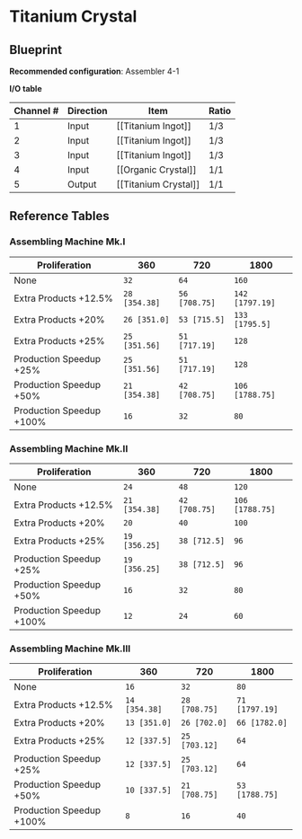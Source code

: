 # Titanium Crystal

## Blueprint

**Recommended configuration**: Assembler 4-1

**I/O table**

| Channel # | Direction | Item                 | Ratio |
| --------- | --------- | -------------------- | ----- |
| 1         | Input     | [[Titanium Ingot]]   | 1/3   |
| 2         | Input     | [[Titanium Ingot]]   | 1/3   |
| 3         | Input     | [[Titanium Ingot]]   | 1/3   |
| 4         | Input     | [[Organic Crystal]]  | 1/1   |
| 5         | Output    | [[Titanium Crystal]] | 1/1   |

## Reference Tables

### Assembling Machine Mk.I

| Proliferation            | 360           | 720           | 1800            |
| ------------------------ | ------------- | ------------- | --------------- |
| None                     | `32`          | `64`          | `160`           |
| Extra Products +12.5%    | `28 [354.38]` | `56 [708.75]` | `142 [1797.19]` |
| Extra Products +20%      | `26 [351.0]`  | `53 [715.5]`  | `133 [1795.5]`  |
| Extra Products +25%      | `25 [351.56]` | `51 [717.19]` | `128`           |
| Production Speedup +25%  | `25 [351.56]` | `51 [717.19]` | `128`           |
| Production Speedup +50%  | `21 [354.38]` | `42 [708.75]` | `106 [1788.75]` |
| Production Speedup +100% | `16`          | `32`          | `80`            |

### Assembling Machine Mk.II

| Proliferation            | 360           | 720           | 1800            |
| ------------------------ | ------------- | ------------- | --------------- |
| None                     | `24`          | `48`          | `120`           |
| Extra Products +12.5%    | `21 [354.38]` | `42 [708.75]` | `106 [1788.75]` |
| Extra Products +20%      | `20`          | `40`          | `100`           |
| Extra Products +25%      | `19 [356.25]` | `38 [712.5]`  | `96`            |
| Production Speedup +25%  | `19 [356.25]` | `38 [712.5]`  | `96`            |
| Production Speedup +50%  | `16`          | `32`          | `80`            |
| Production Speedup +100% | `12`          | `24`          | `60`            |

### Assembling Machine Mk.III

| Proliferation            | 360           | 720           | 1800           |
| ------------------------ | ------------- | ------------- | -------------- |
| None                     | `16`          | `32`          | `80`           |
| Extra Products +12.5%    | `14 [354.38]` | `28 [708.75]` | `71 [1797.19]` |
| Extra Products +20%      | `13 [351.0]`  | `26 [702.0]`  | `66 [1782.0]`  |
| Extra Products +25%      | `12 [337.5]`  | `25 [703.12]` | `64`           |
| Production Speedup +25%  | `12 [337.5]`  | `25 [703.12]` | `64`           |
| Production Speedup +50%  | `10 [337.5]`  | `21 [708.75]` | `53 [1788.75]` |
| Production Speedup +100% | `8`           | `16`          | `40`           |
